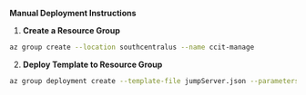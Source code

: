 __Manual Deployment Instructions__

1. __Create a Resource Group__

```bash
az group create --location southcentralus --name ccit-manage
```

2. __Deploy Template to Resource Group__

```bash
az group deployment create --template-file jumpServer.json --parameters params.json --resource-group ccit-manage
```
